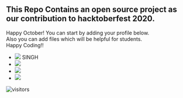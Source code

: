 ## This Repo Contains an open source project as our contribution to hacktoberfest 2020.

Happy October! You can start by adding your profile below.\
Also you can add files which will be helpful for students.\
Happy Coding!! 

- [![](https://img.shields.io/badge/DEV-ESH-blue)](http://www.deveshsingh.ml) SINGH
- [![](https://img.shields.io/badge/D3V3sh-blue)](http://www.deveshsingh.ml) 
- [![](https://img.shields.io/badge/Neeshu-blue)](http://www.neeshu.ml) 
- [![](https://img.shields.io/badge/Yash_Gautam-blue)](http://www.yashgautam.me) 


![visitors](https://visitor-badge.laobi.icu/badge?page_id=Nimisha-Singh.Hacktoberfest2020)
